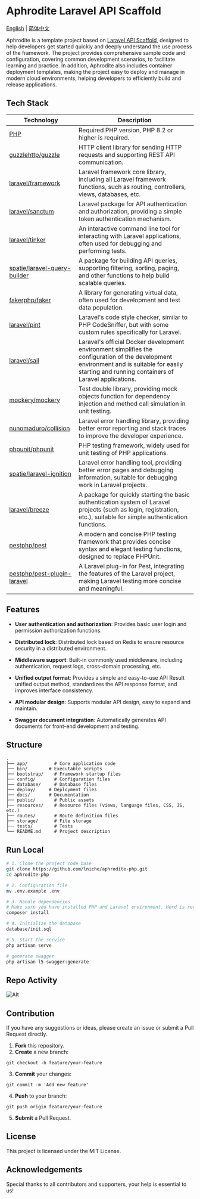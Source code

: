 # Aphrodite Laravel API Scaffold

[English](README.md) | [简体中文](README-zh.md)

Aphrodite is a template project based on [Laravel API Scaffold](https://github.com/redot-src/laravel-api-scaffold), designed to help developers get started quickly and deeply understand the use process of the framework. The project provides comprehensive sample code and configuration, covering common development scenarios, to facilitate learning and practice. In addition, Aphrodite also includes container deployment templates, making the project easy to deploy and manage in modern cloud environments, helping developers to efficiently build and release applications.

## Tech Stack

| Technology                                                                      | Description                                                                                                                                                                                       |
| ------------------------------------------------------------------------------- | ------------------------------------------------------------------------------------------------------------------------------------------------------------------------------------------------- |
| [PHP](https://www.php.net/)                                                     | Required PHP version, PHP 8.2 or higher is required.                                                                                                                                              |
| [guzzlehttp/guzzle](https://github.com/guzzle/guzzle)                           | HTTP client library for sending HTTP requests and supporting REST API communication.                                                                                                              |
| [laravel/framework](https://github.com/laravel/framework)                       | Laravel framework core library, including all Laravel framework functions, such as routing, controllers, views, databases, etc.                                                                   |
| [laravel/sanctum](https://github.com/laravel/sanctum)                           | Laravel package for API authentication and authorization, providing a simple token authentication mechanism.                                                                                      |
| [laravel/tinker](https://github.com/laravel/tinker)                             | An interactive command line tool for interacting with Laravel applications, often used for debugging and performing tests.                                                                        |
| [spatie/laravel-query-builder](https://github.com/spatie/laravel-query-builder) | A package for building API queries, supporting filtering, sorting, paging, and other functions to help build scalable queries.                                                                    |
| [fakerphp/faker](https://github.com/FakerPHP/Faker)                             | A library for generating virtual data, often used for development and test data population.                                                                                                       |
| [laravel/pint](https://github.com/laravel/pint)                                 | Laravel's code style checker, similar to PHP CodeSniffer, but with some custom rules specifically for Laravel.                                                                                    |
| [laravel/sail](https://github.com/laravel/sail)                                 | Laravel's official Docker development environment simplifies the configuration of the development environment and is suitable for easily starting and running containers of Laravel applications. |
| [mockery/mockery](https://github.com/mockery/mockery)                           | Test double library, providing mock objects function for dependency injection and method call simulation in unit testing.                                                                         |
| [nunomaduro/collision](https://github.com/nunomaduro/collision)                 | Laravel error handling library, providing better error reporting and stack traces to improve the developer experience.                                                                            |
| [phpunit/phpunit](https://phpunit.de/)                                          | PHP testing framework, widely used for unit testing of PHP applications.                                                                                                                          |
| [spatie/laravel-ignition](https://github.com/spatie/laravel-ignition)           | Laravel error handling tool, providing better error pages and debugging information, suitable for debugging work in Laravel projects.                                                             |
| [laravel/breeze](https://github.com/laravel/breeze)                             | A package for quickly starting the basic authentication system of Laravel projects (such as login, registration, etc.), suitable for simple authentication functions.                             |
| [pestphp/pest](https://pestphp.com/)                                            | A modern and concise PHP testing framework that provides concise syntax and elegant testing functions, designed to replace PHPUnit.                                                               |
| [pestphp/pest-plugin-laravel](https://pestphp.com/)                             | A Laravel plug-in for Pest, integrating the features of the Laravel project, making Laravel testing more concise and meaningful.                                                                  |

## Features

- **User authentication and authorization**: Provides basic user login and permission authorization functions.

- **Distributed lock**: Distributed lock based on Redis to ensure resource security in a distributed environment.

- **Middleware support**: Built-in commonly used middleware, including authentication, request logs, cross-domain processing, etc.

- **Unified output format**: Provides a simple and easy-to-use API Result unified output method, standardizes the API response format, and improves interface consistency.

- **API modular design**: Supports modular API design, easy to expand and maintain.

- **Swagger document integration**: Automatically generates API documents for front-end development and testing.

## Structure

```
.
├── app/          # Core application code
├── bin/        # Executable scripts
├── bootstrap/    # Framework startup files
├── config/       # Configuration files
├── database/     # Database files
├── deploy/     # Deployment files
├── docs/       # Documentation
├── public/       # Public assets
├── resources/    # Resource files (views, language files, CSS, JS, etc.)
├── routes/       # Route definition files
├── storage/      # File storage
├── tests/        # Tests
└── README.md     # Project description
```

## Run Local

```bash
# 1. Clone the project code base
git clone https://github.com/lniche/aphrodite-php.git
cd aphrodite-php

# 2. Configuration file
mv .env.example .env

# 3. Handle dependencies
# Make sure you have installed PHP and Laravel environment, Herd is recommended
composer install

# 4. Initialize the database
database/init.sql

# 5. Start the service
php artisan serve

# generate swagger
php artisan l5-swagger:generate
```

## Repo Activity

![Alt](https://repobeats.axiom.co/api/embed/f148a33b1670c233b9fa96497ccdb22bd5b1077e.svg "Repobeats analytics image")

## Contribution

If you have any suggestions or ideas, please create an issue or submit a Pull Request directly.

1. **Fork** this repository.
2. **Create** a new branch:

```
git checkout -b feature/your-feature
```

3. **Commit** your changes:

```
git commit -m 'Add new feature'
```

4. **Push** to your branch:

```
git push origin feature/your-feature
```

5. **Submit** a Pull Request.

## License

This project is licensed under the MIT License.

## Acknowledgements

Special thanks to all contributors and supporters, your help is essential to us!
